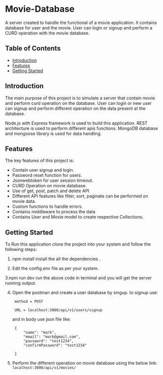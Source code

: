 # Movie-Database

A server created to handle the functional of a movie application. It contains database for user and the movie. User can login or signup and perform a CURD operation with the movie database. 

## Table of Contents

- [Introduction](#introduction)
- [Features](#features)
- [Getting Started](#getting-started)



## Introduction

The main purpose of this project is to simulate a server that contain movie and perform curd operation on the database. User can login or new user can signup and perform different operation on the data present at the database.

Node.js with Express framework is used to build this application. REST architecture is used to perform different apis functions. MongoDB database and mongoose library is used for data handling.  

## Features

The key features of this project is:

- Contain user signup and login.
- Password reset function for users.
- Jsonwebtoken for user session timeout.
- CURD Operation on movie database.
- Use of get, post, patch and delete API
- Different API features like filter, sort, paginate can be performed on movie data.
- Custom functions to handle errors.
- Contains middleware to process the data
- Contains User and Movie model to create respective Collections.


## Getting Started

To Run this application clone the project into your system and follow the following steps:

 1. npm install
    install the all the dependencies .

 2. Edit the config.env file as per your system.

 3.npm run dev
    run the above code in terminal and you will get the server running output.

4. Open the postman and create a user database by singup.
    to signup use:

        method = POST

        URL = localhost:3000/api/v1/users/signup

    and in body use json file like:

        {
            "name": "mark",
            "email": "mark@gmail.com",
            "password": "test1234",
            "confirmPassword": "test1234"
    
        }

5. Perform the different operation on movie database using the below link:
    `localhost:3000/api/v1/movies/`

